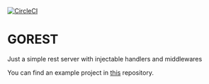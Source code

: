 [![CircleCI](https://circleci.com/gh/Inquizarus/gorest/tree/master.svg?style=svg)](https://circleci.com/gh/Inquizarus/gorest/tree/master)
# GOREST
Just a simple rest server with injectable handlers and middlewares

You can find an example project in [this](https://github.com/inquizarus/gorestexample) repository.
